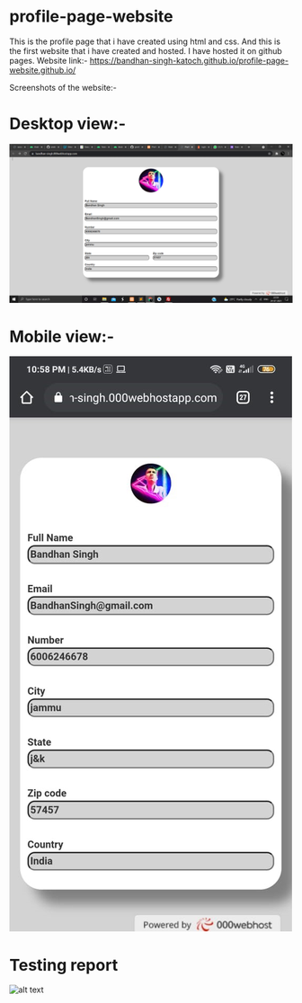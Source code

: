 # profile-page-website
This is the profile page that i have created using html and css.
And this is the first website that i have created and hosted.
I have hosted it on github pages.
Website link:- https://bandhan-singh-katoch.github.io/profile-page-website.github.io/

Screenshots of the website:-

# Desktop view:-

![alt text](screenshots/desktop-view.png)


# Mobile view:-

![alt text](screenshots/mobile-view.jpg)

# Testing report
![alt text](https://github.com/Bandhan-singh-katoch/profile-page-website.github.io/blob/main/screenshots/testing%20screenshot.png)
